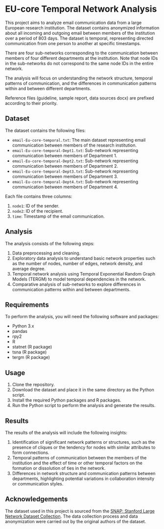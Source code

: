 # EU-core Temporal Network Analysis

This project aims to analyze email communication data from a large European research institution. The dataset contains anonymized information about all incoming and outgoing email between members of the institution over a period of 803 days. The dataset is temporal, representing directed communication from one person to another at specific timestamps.

There are four sub-networks corresponding to the communication between members of four different departments at the institution. Note that node IDs in the sub-networks do not correspond to the same node IDs in the entire network.

The analysis will focus on understanding the network structure, temporal patterns of communication, and the differences in communication patterns within and between different departments.

Reference files (guideline, sample report, data sources docx) are prefixed according to their priority.

## Dataset

The dataset contains the following files:

- `email-Eu-core-temporal.txt`: The main dataset representing email communication between members of the research institution.
- `email-Eu-core-temporal-Dept1.txt`: Sub-network representing communication between members of Department 1.
- `email-Eu-core-temporal-Dept2.txt`: Sub-network representing communication between members of Department 2.
- `email-Eu-core-temporal-Dept3.txt`: Sub-network representing communication between members of Department 3.
- `email-Eu-core-temporal-Dept4.txt`: Sub-network representing communication between members of Department 4.

Each file contains three columns:

1. `node1`: ID of the sender.
2. `node2`: ID of the recipient.
3. `time`: Timestamp of the email communication.

## Analysis

The analysis consists of the following steps:

1. Data preprocessing and cleaning.
2. Exploratory data analysis to understand basic network properties such as the number of nodes, number of edges, network density, and average degree.
3. Temporal network analysis using Temporal Exponential Random Graph Models (TERGM) to model temporal dependencies in the network.
4. Comparative analysis of sub-networks to explore differences in communication patterns within and between departments.

## Requirements

To perform the analysis, you will need the following software and packages:

- Python 3.x
- pandas
- rpy2
- R
- statnet (R package)
- tsna (R package)
- tergm (R package)

## Usage

1. Clone the repository.
2. Download the dataset and place it in the same directory as the Python script.
3. Install the required Python packages and R packages.
4. Run the Python script to perform the analysis and generate the results.

## Results

The results of the analysis will include the following insights:

1. Identification of significant network patterns or structures, such as the presence of cliques or the tendency for nodes with similar attributes to form connections.
2. Temporal patterns of communication between the members of the institution and the effect of time or other temporal factors on the formation or dissolution of ties in the network.
3. Differences in network structure and communication patterns between departments, highlighting potential variations in collaboration intensity or communication styles.

## Acknowledgements

The dataset used in this project is sourced from the [SNAP: Stanford Large Network Dataset Collection](https://snap.stanford.edu/data/email-Eu-core-temporal.html). The data collection process and data anonymization were carried out by the original authors of the dataset.
